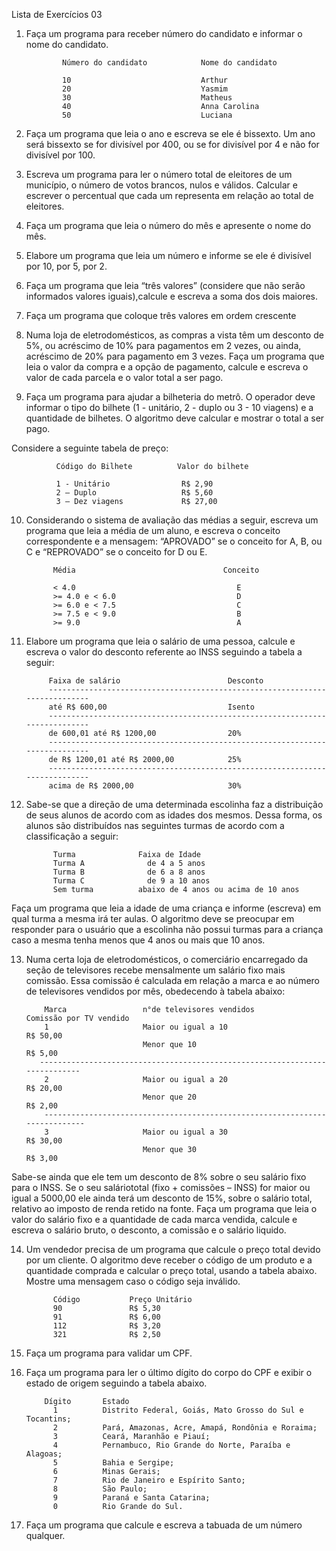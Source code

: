 Lista de Exercícios 03

1.  Faça um programa para receber número do candidato e informar o nome do candidato. 

                Número do candidato            Nome do candidato

                10                             Arthur  
                20                             Yasmim
                30                             Matheus
                40                             Anna Carolina
                50                             Luciana

2. Faça um programa que leia o ano e escreva se ele é bissexto. Um ano será bissexto se for divisível por 400, ou se for divisível por 4 e não for divisível por 100.

3. Escreva um programa para ler o número total de eleitores de um município, o número de votos brancos, nulos e válidos. Calcular e escrever o percentual que cada um representa em relação ao total de eleitores.

4. Faça um programa que leia o número do mês e apresente o nome do mês.

5. Elabore um programa que leia um número e informe se ele é divisível por 10, por 5, por 2.

6. Faça um programa que leia “três valores” (considere que não serão informados valores iguais),calcule e escreva a soma dos dois maiores.

7. Faça um programa que coloque três valores em ordem crescente

8. Numa loja de eletrodomésticos, as compras a vista têm um desconto de 5%,  ou  acréscimo  de  10%  para pagamentos em 2 vezes, ou ainda, acréscimo de 20% para pagamento em 3 vezes. Faça um programa que leia o valor da compra e a opção de pagamento, calcule e escreva o valor de cada parcela e o valor total a ser pago.

9. Faça um programa para ajudar a bilheteria do metrô. O operador deve informar o tipo do bilhete (1 - unitário, 2 - duplo ou 3 - 10 viagens) e a quantidade de bilhetes. O algoritmo deve calcular e mostrar o total a ser pago.

Considere a seguinte tabela de preço:

              Código do Bilhete          Valor do bilhete

              1 - Unitário                R$ 2,90
              2 – Duplo                   R$ 5,60
              3 – Dez viagens             R$ 27,00

10. Considerando o sistema de avaliação das médias a seguir, escreva um programa que leia a média de um aluno, e escreva o conceito correspondente e a mensagem: “APROVADO” se o conceito for A, B, ou C e “REPROVADO” se o conceito for D ou E.

              Média                                 Conceito

              < 4.0                                    E
              >= 4.0 e < 6.0                           D
              >= 6.0 e < 7.5                           C
              >= 7.5 e < 9.0                           B
              >= 9.0                                   A

11. Elabore um programa que leia o salário de uma pessoa, calcule e escreva o valor do desconto referente ao INSS seguindo a tabela a seguir:

             Faixa de salário                        Desconto
             ----------------------------------------------------------------------------
             até R$ 600,00                           Isento
             ----------------------------------------------------------------------------
             de 600,01 até R$ 1200,00                20%
             ----------------------------------------------------------------------------
             de R$ 1200,01 até R$ 2000,00            25%
             ----------------------------------------------------------------------------
             acima de R$ 2000,00                     30%

12. Sabe-se que a direção de uma determinada escolinha faz a distribuição de seus alunos de acordo com as idades dos mesmos. Dessa forma, os alunos são distribuídos nas seguintes turmas de acordo com a classificação a seguir:

              Turma	             Faixa de Idade
              Turma A	           de 4 a 5 anos
              Turma B	           de 6 a 8 anos
              Turma C	           de 9 a 10 anos
              Sem turma	         abaixo de 4 anos ou acima de 10 anos


Faça um programa que leia a idade de uma criança e informe (escreva) em qual turma a mesma irá ter aulas. O algoritmo deve se preocupar em responder para o usuário que a escolinha não possui turmas para a criança caso a mesma tenha menos que 4 anos ou mais que 10 anos.


13. Numa certa loja de eletrodomésticos, o comerciário encarregado da seção de televisores recebe mensalmente um salário fixo mais comissão. Essa comissão é calculada em relação a  marca e ao número de televisores vendidos por mês, obedecendo à tabela abaixo:

            Marca                 n°de televisores vendidos               Comissão por TV vendido
            1                     Maior ou igual a 10                            R$ 50,00
                                  Menor que 10                                   R$ 5,00
           ---------------------------------------------------------------------------- 
            2                     Maior ou igual a 20                            R$ 20,00
                                  Menor que 20                                   R$ 2,00
            ----------------------------------------------------------------------------
            3                     Maior ou igual a 30                            R$ 30,00
                                  Menor que 30                                   R$ 3,00


Sabe-se ainda que ele tem um desconto de 8% sobre o seu salário fixo para o INSS. Se o seu saláriototal (fixo + comissões – INSS) for maior ou igual a 5000,00 ele ainda terá um desconto de 15%, sobre o salário total, relativo ao imposto de renda retido na fonte. Faça um programa que leia o valor do salário fixo e a quantidade de cada marca vendida, calcule e escreva o salário bruto, o desconto, a comissão e o salário liquido.

14. Um vendedor precisa de um programa que calcule o preço total devido por um cliente. O algoritmo deve receber o código de um produto e a quantidade comprada e calcular o preço total, usando a tabela abaixo. Mostre uma mensagem caso o código seja inválido.

              Código	       Preço Unitário
              90	           R$ 5,30
              91	           R$ 6,00
              112	           R$ 3,20
              321	           R$ 2,50


15. Faça um programa para validar um CPF.

16. Faça um programa para ler o  último dígito do corpo do CPF e exibir o estado de origem seguindo a tabela abaixo. 

            Dígito       Estado
              1          Distrito Federal, Goiás, Mato Grosso do Sul e Tocantins;
              2          Pará, Amazonas, Acre, Amapá, Rondônia e Roraima;
              3          Ceará, Maranhão e Piauí;
              4          Pernambuco, Rio Grande do Norte, Paraíba e Alagoas;
              5          Bahia e Sergipe;
              6          Minas Gerais;
              7          Rio de Janeiro e Espírito Santo;
              8          São Paulo;
              9          Paraná e Santa Catarina;
              0          Rio Grande do Sul.

17. Faça um programa que calcule e escreva a tabuada de um número qualquer.
